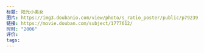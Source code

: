 ```yaml
---
标题: 阳光小美女
图片: https://img3.doubanio.com/view/photo/s_ratio_poster/public/p792394752.webp
链接: https://movie.douban.com/subject/1777612/
时时: "2006"
评价: 
tags:
---
```


